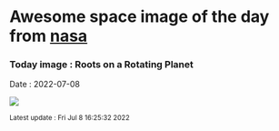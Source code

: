 
# Awesome space image of the day from [nasa](https://api.nasa.gov/)

### Today image : Roots on a Rotating Planet

Date : 2022-07-08


![](https://apod.nasa.gov/apod/image/2207/StarTreels.jpg)

<small>Latest update : Fri Jul  8 16:25:32 2022</small>


